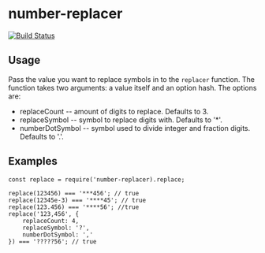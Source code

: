 # number-replacer

[![Build Status](https://travis-ci.org/dlukanin/number-replacer.svg?branch=master)](https://travis-ci.org/dlukanin/number-replacer)

## Usage
Pass the value you want to replace symbols in to the `replacer` function. The function takes two arguments: a value itself and an option hash.
The options are:
* replaceCount -- amount of digits to replace. Defaults to 3.
* replaceSymbol -- symbol to replace digits with. Defaults to '*'.
* numberDotSymbol -- symbol used to divide integer and fraction digits. Defaults to '.'.

## Examples
```
const replace = require('number-replacer).replace;

replace(123456) === '***456'; // true
replace(12345e-3) === '****45'; // true
replace(123.456) === '****56'; //true
replace('123,456', {
    replaceCount: 4,
    replaceSymbol: '?',
    numberDotSymbol: ','
}) === '?????56'; // true
```
